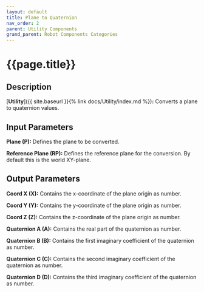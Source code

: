 ```yaml
---
layout: default
title: Plane to Quaternion
nav_order: 2
parent: Utility Components
grand_parent: Robot Components Categories
---
```


# **{{page.title}}**

## **Description**

[**Utility**]({{ site.baseurl }}{% link docs/Utility/index.md %})**:** 
Converts a plane to quaternion values.

## **Input Parameters**

**Plane (P):** Defines the plane to be converted.

**Reference Plane (RP):** Defines the reference plane for the conversion. By default this is the world XY-plane.

## **Output Parameters**

**Coord X (X):** Contains the x-coordinate of the plane origin as number.

**Coord Y (Y):** Contains the y-coordinate of the plane origin as number.

**Coord Z (Z):** Contains the z-coordinate of the plane origin as number.

**Quaternion A (A):** Contains the real part of the quaternion as number.

**Quaternion B (B):** Contains the first imaginary coefficient of the quaternion as number.

**Quaternion C (C):** Contains the second imaginary coefficient of the quaternion as number.

**Quaternion D (D):** Contains the third imaginary coefficient of the quaternion as number.
